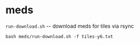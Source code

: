 # meds

`run-download.sh` -- download meds for tiles via rsync
```
bash meds/run-download.sh -f tiles-y6.txt
```
